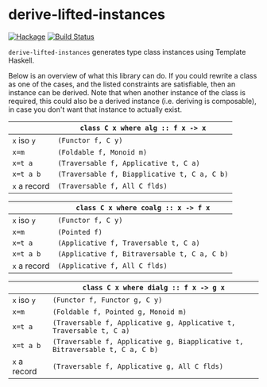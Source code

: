 derive-lifted-instances
=======================

[![Hackage](https://img.shields.io/hackage/v/derive-lifted-instances.svg)](https://hackage.haskell.org/package/derive-lifted-instances) [![Build Status](https://github.com/sjoerdvisscher/derive-lifted-instances/workflows/Haskell-CI/badge.svg)](https://github.com/sjoerdvisscher/derive-lifted-instances/actions?query=workflow%3AHaskell-CI)

`derive-lifted-instances` generates type class instances using Template Haskell.

Below is an overview of what this library can do. If you could rewrite a class as one of the cases, and the listed constraints are satisfiable, then an instance can be derived. Note that when another instance of the class is required, this could also be a derived instance
(i.e. deriving is composable), in case you don't want that instance to actually exist.

|              | `class C x where alg :: f x -> x`
|--------------|---
| `x` iso `y`  | `(Functor f, C y)`
| `x=m`        | `(Foldable f, Monoid m)`
| `x=t a`      | `(Traversable f, Applicative t, C a)`
| `x=t a b`    | `(Traversable f, Biapplicative t, C a, C b)`
| `x` a record | `(Traversable f, All C flds)`

|              | `class C x where coalg :: x -> f x`
|--------------|---
| `x` iso `y`  | `(Functor f, C y)`
| `x=m`        | `(Pointed f)`
| `x=t a`      | `(Applicative f, Traversable t, C a)`
| `x=t a b`    | `(Applicative f, Bitraversable t, C a, C b)`
| `x` a record | `(Applicative f, All C flds)`

|              | `class C x where dialg :: f x -> g x`
|--------------|---
| `x` iso `y`  | `(Functor f, Functor g, C y)`
| `x=m`        | `(Foldable f, Pointed g, Monoid m)`
| `x=t a`      | `(Traversable f, Applicative g, Applicative t, Traversable t, C a)`
| `x=t a b`    | `(Traversable f, Applicative g, Biapplicative t, Bitraversable t, C a, C b)`
| `x` a record | `(Traversable f, Applicative g, All C flds)`
